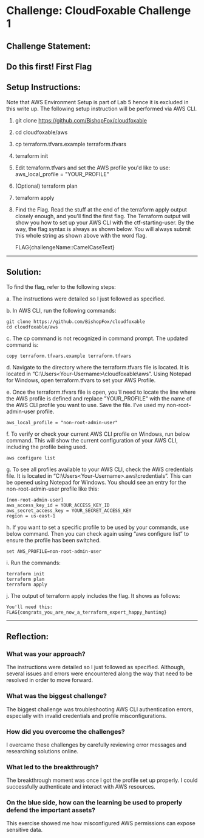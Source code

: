 # Challenge: CloudFoxable Challenge 1

## Challenge Statement:
Do this first!
First Flag
---

## Setup Instructions:
Note that AWS Environment Setup is part of Lab 5 hence it is excluded in this write up.
The following setup instruction will be performed via AWS CLI.

1.	git clone https://github.com/BishopFox/cloudfoxable
2.	cd cloudfoxable/aws
3.	cp terraform.tfvars.example terraform.tfvars
4.	terraform init
5.	Edit terraform.tfvars and set the AWS profile you'd like to use: aws_local_profile = "YOUR_PROFILE"
6.	(Optional) terraform plan
7.	terraform apply
8.	Find the Flag. Read the stuff at the end of the terraform apply output closely enough, and you'll find the first flag. The Terraform output will show you how to set up your AWS CLI with the ctf-starting-user.
By the way, the flag syntax is always as shown below. You will always submit this whole string as shown above with the word flag.

    FLAG{challengeName::CamelCaseText}

---

## Solution:

To find the flag, refer to the following steps:

a.	The instructions were detailed so I just followed as specified.

b.	In AWS CLI, run the following commands:
```
git clone https://github.com/BishopFox/cloudfoxable
cd cloudfoxable/aws
```

c.	The cp command is not recognized in command prompt. The updated command is: 
```
copy terraform.tfvars.example terraform.tfvars
```

d.	Navigate to the directory where the terraform.tfvars file is located. It is located in “C:\Users\<Your-Username>\cloudfoxable\aws”. Using Notepad for Windows, open terraform.tfvars to set your AWS Profile.

e.	Once the terraform.tfvars file is open, you'll need to locate the line where the AWS profile is defined and replace "YOUR_PROFILE" with the name of the AWS CLI profile you want to use. Save the file.
I’ve used my non-root-admin-user profile.
```
aws_local_profile = "non-root-admin-user"
```

f.	To verify or check your current AWS CLI profile on Windows, run below command. This will show the current configuration of your AWS CLI, including the profile being used.
```
aws configure list
```

g.	To see all profiles available to your AWS CLI, check the AWS credentials file. It is located in “C:\Users\<Your-Username>\.aws\credentials”. This can be opened using Notepad for Windows. You should see an entry for the non-root-admin-user profile like this:
```
[non-root-admin-user]
aws_access_key_id = YOUR_ACCESS_KEY_ID
aws_secret_access_key = YOUR_SECRET_ACCESS_KEY
region = us-east-1
```

h.	If you want to set a specific profile to be used by your commands, use below command. Then you can check again using “aws configure list” to ensure the profile has been switched.
```
set AWS_PROFILE=non-root-admin-user
```

i.	Run the commands:
```
terraform init
terraform plan
terraform apply
```

j.	The output of terraform apply includes the flag. It shows as follows:
```
You'll need this: FLAG{congrats_you_are_now_a_terraform_expert_happy_hunting}
```
---

## Reflection:

### What was your approach?
The instructions were detailed so I just followed as specified. Although, several issues and errors were encountered along the way that need to be resolved in order to move forward.

### What was the biggest challenge?
The biggest challenge was troubleshooting AWS CLI authentication errors, especially with invalid credentials and profile misconfigurations.

### How did you overcome the challenges?
I overcame these challenges by carefully reviewing error messages and researching solutions online.

### What led to the breakthrough?
The breakthrough moment was once I got the profile set up properly. I could successfully authenticate and interact with AWS resources.

### On the blue side, how can the learning be used to properly defend the important assets?
This exercise showed me how misconfigured AWS permissions can expose sensitive data.
